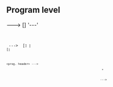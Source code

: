 ## Program level
<program>    --->    [<program header>] '---' <code section>

<code section>    --->    <macro definition> [<code section>]
                    |       <track> [<code section>]

<prog. header>    --->    <header section>*

<header section>    --->   <title> <global define>

---

## Header section
<global define>    --->    tempo ':' <int_literal>
                    |       (time_signature | time_sig) ':' <int_literal>'/'<int_literal>
                    |       title ':' <string_literal>
                    |       key ':' <key_signature>
                    |       // to be added
<title> ---> title ':' <string_literal>
---

## Code section

<macro def.>    --->    <identifier> '=' <expr>*
                    |       <identifier> (<argument definition>+) '=' <expr>*

<track>    --->    '|' [<octave> ',' ] [ <int_literal>'/'<int_literal> ] [ ',' <major/minor notes>] ':' <notes> ':|'

---

## Components

<octave>    --->    <int_literal>
<key_signature>    --->    4
                    |       5
                    |       6
                    |       7
                    |       // TODO add more key signatures

<major/minor notes>    --->    do
                        |       re
                        |       mi
                        |       fa
                        |       sol
                        |       la
                        |       si

<notes>    --->    <note_sequence>
            |       <note_sequence> <note_sequence>

<note_sequence>    --->    | <note>+ :|

<note>    --->    <note_name> <octave> [<duration>]

<note_name>    --->    do
                |       re
                |       mi
                |       fa
                |       sol
                |       la
                |       si

<octave>    --->    '4'
            |       '5'
            |       '6'

<duration>    --->    '.'       // optional for dot notation
                |       '_'       // optional for underscore notation

<identifier>    --->    [a-zA-Z][a-zA-Z0-9]*

<int_literal>    --->    [0-9]+

<string_literal> --->    '.*'

<argument definition>    --->    <octave> | <notes>

<expr>    --->    <notes> | <key_signature> | <time_signature> | <tempo>
            |       <macro def.>  // Expressions can include notes, time signatures, tempo, etc.

